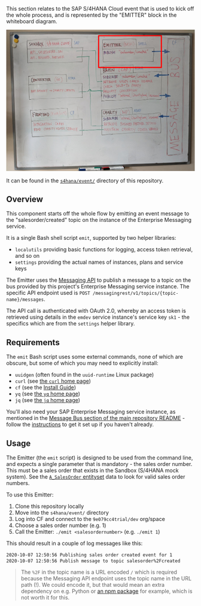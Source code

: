This section relates to the SAP S/4HANA Cloud event that is used to kick off the whole process, and is represented by the "EMITTER" block in the whiteboard diagram.

![The Emitter in context](emitter.png)

It can be found in the [`s4hana/event/`](https://github.com/SAP-samples/teched2020-developer-keynote/tree/master/s4hana/event) directory of this repository.

## Overview

This component starts off the whole flow by emitting an event message to the "salesorder/created" topic on the instance of the Enterprise Messaging service. 

It is a single Bash shell script `emit`, supported by two helper libraries:

- `localutils` providing basic functions for logging, access token retrieval, and so on
- `settings` providing the actual names of instances, plans and service keys

The Emitter uses the [Messaging API](https://help.sap.com/doc/3dfdf81b17b744ea921ce7ad464d1bd7/Cloud/en-US/messagingrest-api-spec.html) to publish a message to a topic on the bus provided by this project's Enterprise Messaging service instance. The specific API endpoint used is `POST /messagingrest/v1/topics/{topic-name}/messages`.

The API call is authenticated with OAuth 2.0, whereby an access token is retrieved using details in the `emdev` service instance's service key `sk1` - the specifics which are from the `settings` helper library.

## Requirements

The `emit` Bash script uses some external commands, none of which are obscure, but some of which you may need to explicitly install:

- `uuidgen` (often found in the `uuid-runtime` Linux package)
- `curl` (see [the `curl` home page](https://curl.haxx.se/))
- `cf` (see the [Install Guide](https://docs.cloudfoundry.org/cf-cli/install-go-cli.html))
- `yq` (see [the `yq` home page](https://github.com/mikefarah/yq))
- `jq` (see [the `jq` home page](https://stedolan.github.io/jq/))

You'll also need your SAP Enterprise Messaging service instance, as mentioned in the [Message Bus section of the main repository README](../../README.md#message-bus) - follow the [instructions](../../messaging-setup.md) to get it set up if you haven't already.

## Usage

The Emitter (the `emit` script) is designed to be used from the command line, and expects a single parameter that is mandatory - the sales order number. This must be a sales order that exists in the Sandbox (S/4HANA mock system). See the [`A_SalesOrder` entityset](https://9e079cc4trial-dev-s4-mock-router.cfapps.eu10.hana.ondemand.com/sap/opu/odata/sap/API_SALES_ORDER_SRV/A_SalesOrder?$top=10) data to look for valid sales order numbers.

To use this Emitter:

1. Clone this repository locally
1. Move into the `s4hana/event/` directory
1. Log into CF and connect to the `9e079cc4trial/dev` org/space
1. Choose a sales order number (e.g. 1)
1. Call the Emitter: `./emit <salesordernumber>` (e.g. `./emit 1`)

This should result in a couple of log messages like this:

```
2020-10-07 12:50:56 Publishing sales order created event for 1
2020-10-07 12:50:56 Publish message to topic salesorder%2Fcreated
```

> The `%2F` in the topic name is a URL encoded `/` which is required because the Messaging API endpoint uses the topic name in the URL path (!). We could encode it, but that would mean an extra dependency on e.g. Python or [an npm package](https://www.npmjs.com/package/url-decode-encode-cli) for example, which is not worth it for this. 
